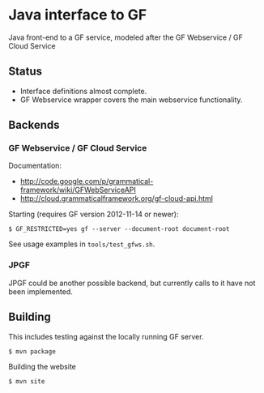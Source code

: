 Java interface to GF
====================

Java front-end to a GF service, modeled after the GF Webservice / GF Cloud Service

Status
------

  - Interface definitions almost complete.
  - GF Webservice wrapper covers the main webservice functionality.


Backends
--------

### GF Webservice / GF Cloud Service

Documentation:

  - http://code.google.com/p/grammatical-framework/wiki/GFWebServiceAPI
  - http://cloud.grammaticalframework.org/gf-cloud-api.html

Starting (requires GF version 2012-11-14 or newer):

	$ GF_RESTRICTED=yes gf --server --document-root document-root

See usage examples in `tools/test_gfws.sh`.

### JPGF

JPGF could be another possible backend, but currently calls to it have
not been implemented.

Building
--------

This includes testing against the locally running GF server.

	$ mvn package

Building the website

	$ mvn site

